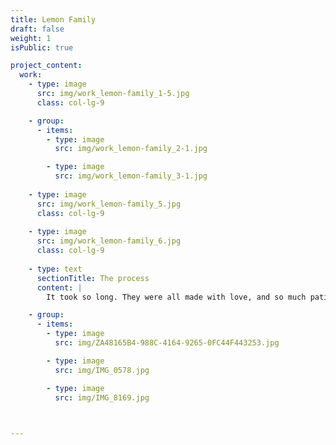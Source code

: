 ```yaml
---
title: Lemon Family
draft: false
weight: 1
isPublic: true

project_content:
  work:
    - type: image
      src: img/work_lemon-family_1-5.jpg
      class: col-lg-9

    - group:
      - items:
        - type: image
          src: img/work_lemon-family_2-1.jpg

        - type: image
          src: img/work_lemon-family_3-1.jpg
   
    - type: image
      src: img/work_lemon-family_5.jpg
      class: col-lg-9
    
    - type: image
      src: img/work_lemon-family_6.jpg
      class: col-lg-9
    
    - type: text
      sectionTitle: The process
      content: |
        It took so long. They were all made with love, and so much patience.

    - group:
      - items:
        - type: image
          src: img/ZA48165B4-988C-4164-9265-0FC44F443253.jpg

        - type: image
          src: img/IMG_0578.jpg

        - type: image
          src: img/IMG_8169.jpg
      


---
```

